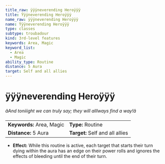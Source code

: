 ```yaml
---
title_raw: ÿÿÿneverending Heroÿÿÿ
title: Ÿÿÿneverending Heroÿÿÿ
name_raw: ÿÿÿneverending Heroÿÿÿ
name: Ÿÿÿneverending Heroÿÿÿ
type: classes
subtype: troubadour
kind: 3rd-level features
keywords: Area, Magic
keyword_list:
  - Area
  - Magic
ability_type: Routine
distance: 5 Aura
target: Self and all allies
---
```


# ÿÿÿneverending Heroÿÿÿ

*âAnd toniiight we can truly say; they will alllways find a way!â*

|                           |                                 |
| :------------------------ | :------------------------------ |
| **Keywords:** Area, Magic | **Type:** Routine               |
| **Distance:** 5 Aura      | **Target:** Self and all allies |

- **Effect:** While this routine is active, each target that starts their turn dying within the aura has an edge on their power rolls and ignores the effects of bleeding until the end of their turn.

